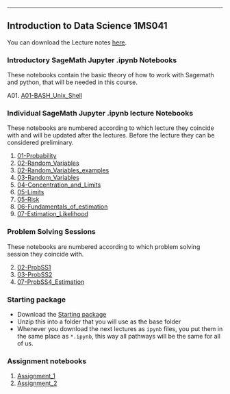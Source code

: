 ---
## Introduction to Data Science 1MS041

You can download the Lecture notes [here](https://datascience-intro.github.io/1MS041-2022/Files/LectureNotes1MS041.pdf).


### Introductory SageMath Jupyter .ipynb Notebooks
These notebooks contain the basic theory of how to work with Sagemath and python, that will be needed in this course.

A01. [A01-BASH_Unix_Shell](A01-BASH_Unix_Shell.md)

### Individual SageMath Jupyter .ipynb lecture Notebooks

These notebooks are numbered according to which lecture they coincide with and will be updated after the lectures. Before the lecture they can be considered preliminary.

01. [01-Probability](01-Probability.md)
02. [02-Random_Variables](02-Random_Variables.md)
02. [02-Random_Variables_examples](02-Random_Variables_examples.md)
03. [03-Random_Variables](03-Random_Variables.md)
04. [04-Concentration_and_Limits](04-Concentration_and_Limits.md)
05. [05-Limits](05-Limits.md)
05. [05-Risk](05-Risk.md)
06. [06-Fundamentals_of_estimation](06-Fundamentals_of_estimation.md)
07. [07-Estimation_Likelihood](07-Estimation_Likelihood.md)

### Problem Solving Sessions

These notebooks are numbered according to which problem solving session they coincide with.

02. [02-ProbSS1](02-ProbSS1.md)
03. [03-ProbSS2](03-ProbSS2.md)
07. [07-ProbSS4_Estimation](07-ProbSS4_Estimation.md)

### Starting package
* Download the [Starting package](Files/first_lecture_and_data.zip)
* Unzip this into a folder that you will use as the base folder
* Whenever you download the next lectures as `ipynb` files, you put them in the same place as `*.ipynb`, this way all pathways will be the same for all of us.

### Assignment notebooks

1. [Assignment_1](Assignment_1.md)
2. [Assignment_2](Assignment_2.md)
